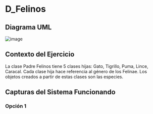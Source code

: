 # D_Felinos
## Diagrama UML
![image](https://github.com/brittanypallasco2003/D_Felinos/assets/117743650/566d054e-378a-447f-b8f4-669ac2d22d0c)
## Contexto del Ejercicio
La clase Padre Felinos tiene 5 clases hijas: Gato, Tigrillo, Puma, Lince, Caracal. Cada clase hija hace referencia al género de los Felinae. Los objetos creados a partir de estas clases son las especies.
## Capturas del Sistema Funcionando
### Opción 1

